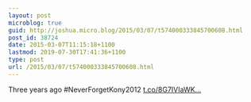 ```yaml
---
layout: post
microblog: true
guid: http://joshua.micro.blog/2015/03/07/t574000333845700608.html
post_id: 38724
date: 2015-03-07T11:15:18+1100
lastmod: 2019-07-30T17:41:36+1100
type: post
url: /2015/03/07/t574000333845700608.html
---
```

Three years ago #NeverForgetKony2012 [t.co/8G7IVIaWK...](http://t.co/8G7IVIaWKe)
